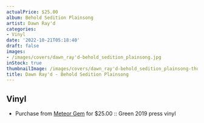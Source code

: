 ```yaml
---
actualPrice: $25.00
album: Behold Sedition Plainsong
artist: Dawn Ray'd
categories:
- Vinyl
date: '2022-10-21T05:18:40'
draft: false
images:
- /images/covers/dawn_ray'd-behold_sedition_plainsong.jpg
inStock: true
thumbnailImage: /images/covers/dawn_ray'd-behold_sedition_plainsong-thumb.jpg
title: Dawn Ray'd - Behold Sedition Plainsong
---
```


## Vinyl
* Purchase from [Meteor Gem](https://meteor-gem.com/products/dawn-rayd-behold-sedition-plainsong-lp-1) for $25.00 :: Green 2019 press vinyl

